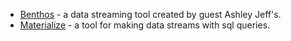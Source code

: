 - [Benthos](https://www.benthos.dev) - a data streaming tool created by guest Ashley Jeff's. 
- [Materialize](https://materialize.com/) - a tool for making data streams with sql queries. 